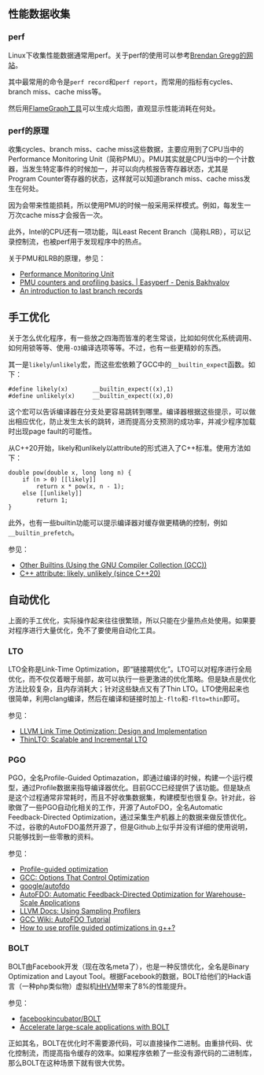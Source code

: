 <h2 id="性能数据收集">性能数据收集</h2>
<h3 id="perf">perf</h3>
<p>Linux下收集性能数据通常用perf。关于perf的使用可以参考<a href="https://www.brendangregg.com/perf.html">Brendan Gregg的网站</a>。</p>
<p>其中最常用的命令是<code>perf record</code>和<code>perf report</code>，而常用的指标有cycles、branch miss、cache miss等。</p>
<p>然后用<a href="https://github.com/brendangregg/FlameGraph">FlameGraph工具</a>可以生成火焰图，直观显示性能消耗在何处。</p>
<h3 id="perf的原理">perf的原理</h3>
<p>收集cycles、branch miss、cache miss这些数据，主要应用到了CPU当中的Performance Monitoring Unit（简称PMU）。PMU其实就是CPU当中的一个计数器，当发生特定事件的时候加一，并可以向内核报告寄存器状态，尤其是Program Counter寄存器的状态，这样就可以知道branch miss、cache miss发生在何处。</p>
<p>因为会带来性能损耗，所以使用PMU的时候一般采用采样模式。例如，每发生一万次cache miss才会报告一次。</p>
<p>此外，Intel的CPU还有一项功能，叫Least Recent Branch（简称LRB），可以记录控制流，也被perf用于发现程序中的热点。</p>
<p>关于PMU和LRB的原理，参见：</p>
<ul>
<li><a href="http://rts.lab.asu.edu/web_438/project_final/Talk%209%20Performance%20Monitoring%20Unit.pdf">Performance Monitoring Unit</a></li>
<li><a href="https://easyperf.net/blog/2018/06/01/PMU-counters-and-profiling-basics">PMU counters and profiling basics. | Easyperf - Denis Bakhvalov</a></li>
<li><a href="https://lwn.net/Articles/680985/">An introduction to last branch records</a></li>
</ul>
<h2 id="手工优化">手工优化</h2>
<p>关于怎么优化程序，有一些放之四海而皆准的老生常谈，比如如何优化系统调用、如何用锁等等、使用<code>-O3</code>编译选项等等。不过，也有一些更精妙的东西。</p>
<p>其一是<code>likely</code>/<code>unlikely</code>宏，而这些宏依赖了GCC中的<code>__builtin_expect</code>函数。如下：</p>
<pre><code>#define likely(x)       __builtin_expect((x),1)
#define unlikely(x)     __builtin_expect((x),0)</code></pre>
<p>这个宏可以告诉编译器在分支处更容易跳转到哪里。编译器根据这些提示，可以做出相应优化，防止发生太长的跳转，进而提高分支预测的成功率，并减少程序加载时出现page fault的可能性。</p>
<p>从C++20开始，likely和unlikely以attribute的形式进入了C++标准。使用方法如下：</p>
<pre><code>double pow(double x, long long n) {
    if (n &gt; 0) [[likely]]
        return x * pow(x, n - 1);
    else [[unlikely]]
        return 1;
}</code></pre>
<p>此外，也有一些builtin功能可以提示编译器对缓存做更精确的控制，例如<code>__builtin_prefetch</code>。</p>
<p>参见：</p>
<ul>
<li><a href="https://gcc.gnu.org/onlinedocs/gcc/Other-Builtins.html">Other Builtins (Using the GNU Compiler Collection (GCC))</a></li>
<li><a href="https://en.cppreference.com/w/cpp/language/attributes/likely">C++ attribute: likely, unlikely (since C++20)</a></li>
</ul>
<h2 id="自动优化">自动优化</h2>
<p>上面的手工优化，实际操作起来往往很繁琐，所以只能在少量热点处使用。如果要对程序进行大量优化，免不了要使用自动化工具。</p>
<h3 id="lto">LTO</h3>
<p>LTO全称是Link-Time Optimization，即“链接期优化”。LTO可以对程序进行全局优化，而不仅仅着眼于局部，故可以执行一些更激进的优化策略。但是缺点是优化方法比较复杂，且内存消耗大；针对这些缺点又有了Thin LTO。LTO使用起来也很简单，利用clang编译，然后在编译和链接时加上<code>-flto</code>和<code>-flto=thin</code>即可。</p>
<p>参见：</p>
<ul>
<li><a href="https://llvm.org/docs/LinkTimeOptimization.html">LLVM Link Time Optimization: Design and Implementation</a></li>
<li><a href="http://blog.llvm.org/2016/06/thinlto-scalable-and-incremental-lto.html">ThinLTO: Scalable and Incremental LTO</a></li>
</ul>
<h3 id="pgo">PGO</h3>
<p>PGO，全名Profile-Guided Optimazation，即通过编译的时候，构建一个运行模型，通过Profile数据来指导编译器优化。目前GCC已经提供了该功能。但是缺点是这个过程通常非常耗时，而且不好收集数据集，构建模型也很复杂。针对此，谷歌做了一些PGO自动化相关的工作，开源了AutoFDO，全名Automatic Feedback-Directed Optimization，通过采集生产机器上的数据来做反馈优化。不过，谷歌的AutoFDO虽然开源了，但是Github上似乎并没有详细的使用说明，只能够找到一些零散的资料。</p>
<p>参见：</p>
<ul>
<li><a href="https://rigtorp.se/notes/pgo/">Profile-guided optimization</a></li>
<li><a href="https://gcc.gnu.org/onlinedocs/gcc/Optimize-Options.html">GCC: Options That Control Optimization</a></li>
<li><a href="https://github.com/google/autofdo">google/autofdo</a></li>
<li><a href="https://research.google/pubs/pub45290/">AutoFDO: Automatic Feedback-Directed Optimization for Warehouse-Scale Applications</a></li>
<li><a href="https://clang.llvm.org/docs/UsersManual.html#using-sampling-profilers">LLVM Docs: Using Sampling Profilers</a></li>
<li><a href="https://gcc.gnu.org/wiki/AutoFDO/Tutorial">GCC Wiki: AutoFDO Tutorial</a></li>
<li><a href="https://stackoverflow.com/questions/4365980/how-to-use-profile-guided-optimizations-in-g">How to use profile guided optimizations in g++?</a></li>
</ul>
<h3 id="bolt">BOLT</h3>
<p>BOLT由Facebook开发（现在改名meta了），也是一种反馈优化，全名是Binary Optimization and Layout Tool。根据Facebook的数据，BOLT给他们的Hack语言（一种php类似物）虚拟机<a href="https://hhvm.com/">HHVM</a>带来了8%的性能提升。</p>
<p>参见：</p>
<ul>
<li><a href="https://github.com/facebookincubator/BOLT">facebookincubator/BOLT</a></li>
<li><a href="https://engineering.fb.com/2018/06/19/data-infrastructure/accelerate-large-scale-applications-with-bolt/">Accelerate large-scale applications with BOLT</a></li>
</ul>
<p>正如其名，BOLT在优化时不需要源代码，可以直接操作二进制。由重排代码、优化控制流，而提高指令缓存的效率。如果程序依赖了一些没有源代码的二进制库，那么BOLT在这种场景下就有很大优势。</p>
